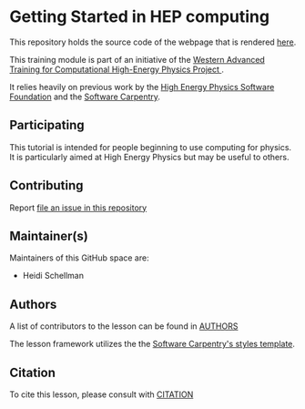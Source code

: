 
Getting Started in HEP computing
=========================================

This repository holds the source code of the webpage that is rendered [here](https://hschellman.github.io/training-docs). 

This training module is part of an initiative of the [Western Advanced Training for Computational High-Energy Physics Project ](https://watchep.org/).

It relies heavily on previous work by the [High Energy Physics Software Foundation](https://hsf-training.org/training-center/) and the [Software Carpentry](https://software-carpentry.org/lessons/index.html).

## Participating

This tutorial is intended for people beginning to use computing for physics.  It is particularly aimed at High Energy Physics but may be useful to others.


## Contributing

Report [file an issue in this repository](https://github.com/hschellman/training-docs/issues)

## Maintainer(s)

Maintainers of this GitHub space are:

* Heidi Schellman

## Authors

A list of contributors to the lesson can be found in [AUTHORS](AUTHORS)

The lesson framework utilizes the the [Software Carpentry's styles template][carpentry-source].

## Citation

To cite this lesson, please consult with [CITATION](CITATION)

[carpentry-source]: https://github.com/carpentries/lesson-example
